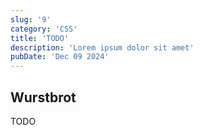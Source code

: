 ```yaml
---
slug: '9'
category: 'CSS'
title: 'TODO'
description: 'Lorem ipsum dolor sit amet'
pubDate: 'Dec 09 2024'
---
```




## Wurstbrot

TODO